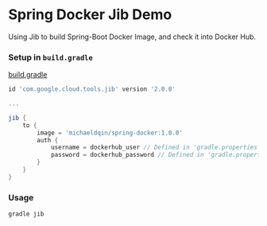 # Spring Docker Jib Demo

Using Jib to build Spring-Boot Docker Image, and check it into Docker Hub.

### Setup in `build.gradle`

[build.gradle](build.gradle)

```groovy
id 'com.google.cloud.tools.jib' version '2.0.0'

...

jib {
    to {
        image = 'michaeldqin/spring-docker:1.0.0'
        auth {
            username = dockerhub_user // Defined in 'gradle.properties'.
            password = dockerhub_password // Defined in 'gradle.properties'.
        }
    }
}

```

### Usage

```jshelllanguage
gradle jib
```
